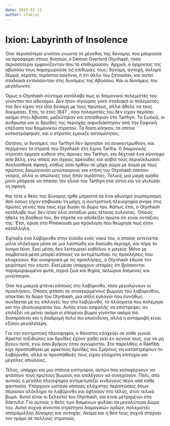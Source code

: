 ```yaml
---
date: 2019-03-13
author: sfakias
---
```

# Ixion: Labyrinth of Insolence

Όσο περισσότερο γινόταν γνωστό το μέγεθος της δύναμης που μπορούσε να
προσφέρει στους θνητούς ο Demon Overlord Otynhash, τόσο περισσότεροι
εμφανίζονταν που το επιθυμούσαν. Αρχικά, ο άρχοντας της αβύσσου τους
παραχωρούσε τις επιθυμίες τους: δύναμη, αντοχή, σκληρό δέρμα, κέρατα, τεράστια
σαγόνια, ή ότι άλλο του ζητούσαν, και αυτοί σταδιακά εντάσσονταν στις δυνάμεις
της Αβύσσου. Και οι δυνάμεις του μεγάλωναν.  

Όμως ο Otynhash σύντομα κατάλαβε πως οι δαιμονικοί πολεμιστές του γίνονταν πιο
αδύναμοι. Δεν ήταν σίγουρος γιατί σταδιακά οι πολεμιστές του δεν είχαν την
ίδια δύναμη με τους πρώτους, αλλά ήθελε να τους δοκιμάσει. Έτσι, το έτος 1847
, όσοι πολεμιστές του δεν είχαν περάσει ακόμα στην Άβυσσο, μαζεύτηκαν και
επιτέθηκαν στο Tarthyn. Τα ξωτικά, οι  άνθρωποι και οι δρυίδες της περιοχής
αιφνιδιάστηκαν από την ξαφνική επέλαση του δαιμονικού στρατού. Τα δάση κάηκαν,
τα σπίτια καταστράφηκαν, και ο στρατός έμοιαζε ασταμάτητος.  

Ωστόσο, οι δυνάμεις του Tarthyn δεν άργησαν να συγκεντρωθούν, και περίμεναν το
στρατό του Otynhash στη λίμνη Tartha. Ο δαιμονικός στρατός όρμησε ευθεία στις
άμυνες του Tarthyn, και δέχτηκε ένα σύννεφο από βέλη, ενώ ιππείς και άγριες
αρκούδες και ασβοί τους περικύκλωσαν. Ακολούθησε σφαγή, καθώς όσοι ήρθαν σε
μάχη σώμα με σώμα με τους πρώτους δαιμονικούς μινώταυρους και κτήνη του
Otynhash έπεσαν νεκροί, αλλά οι απώλειές τους ήταν τεράστιες. Τελικά, μια
μικρή ομάδα μόνο μπόρεσε να σπάσει τον κλοιό του Tarthyn στα νότια και να
γλιτώσει τη σφαγή.  

Και τότε ο θεός της δύναμης ήρθε μπροστά σε ένα οδυνηρό συμπέρασμα. Από όσους
είχαν επιβιώσει τη μάχη, η συντριπτική πλειοψηφία άνηκε στις πρώτες γενιές που
τους είχε δώσει το δώρο του. Κάπως έτσι, ο Otynhash κατάλαβε πως δεν ήταν όλοι
αντάξιοι μιας τέτοιας ευλογίας. Όποιος ήθελε τη βοήθεια του, θα έπρεπε να
αποδείξει πρώτα ότι είναι αντάξιός της. Έτσι, όρισε στα Pinewoods μια πρόκληση
που θεώρησε πως ήταν κατάλληλη.  

Έφτιαξε ένα λαβύρινθο στην είσοδο ενός ναού του, ο οποίος εκτείνεται μίλια
ολόκληρα μέσα σε μια λασπώδη και δασώδη περιοχή, και πήρε το όνομα Ixion. Εκεί
μέσα, δεν λειτουργεί καθόλου η μαγεία: Μόνο με συμβατικά μέσα μπορεί κάποιος
να αντιμετωπίσει τις προκλήσεις που ελοχεύουν. Και αναφορικά με τις
προκλήσεις, ο Otynhash έδωσε τον χειρότερό του εαυτό. Εκεί μέσα υπάρχουν
ιστορίες ότι βρίσκονται παραμορφωμένα φυτά, άγρια ζώα και θηρία, πελώριοι
δαίμονες και μινώταυροι.  

Όσο πιο μακριά φτάνει κάποιος στο λαβύρινθο, τόσο μεγαλώνουν οι προκλήσεις.
Όποιος φτάσει σε συγκεκριμένους βωμούς του λαβύρινθου, αποκτάει το δώρο του
Otynhash, μια απλή ευλογία που συνήθως συνδέεται με τις επιλογές του στο
λαβύρινθο, τα πλάσματα που πολέμησε και την ιδιοσυγκρασία του. Αυτός είναι
ασφαλής να επιστρέψει: αν επιλέξει να μείνει ακόμα οι επόμενοι βωμοί γίνονται
ακόμα πιο δυσπρόσιτοι και η διαδρομή πολύ πιο επικίνδυνη, αλλά η ανταμοιβή
είναι εξίσου μεγαλύτερη.  

Για την συντριπτική πλειοψηφία, ο θάνατος ελοχεύει σε κάθε γωνιά. Αρκετοί
ταξιδιώτες και δρυΐδες έχουν χαθεί εκεί εν αγνοία τους, για να μη βγουν ποτέ,
ενώ όσοι βγήκαν ήταν αγνώριστοι. Στο παρελθόν, ο Raefibb είχε προσπαθήσει με
αρκετούς δρυΐδες του Σμήνους να καταστρέψουν το λαβύρινθο, αλλά οι προσπάθειές
τους είχαν ελάχιστη επιτυχία και μεγάλες απώλειες.  

Τέλος, υπάρχει και μια σπάνια κατηγορία, αυτών που καταφέρνουν να φτάσουν τους
πρώτους βωμούς και επιλέγουν να συνεχίσουν. Πάλι, από αυτούς η μεγάλη
πλειοψηφία αντιμετωπίζει κινδύνους πέρα από κάθε φαντασία. Υπάρχουν ωστόσο
κάποιες ελάχιστες περιπτώσεις όσων πέρασαν ολόκληρο το λαβύρινθο και έφτασαν
στο τέλος, στον τελικό βωμό. Αυτοί είναι οι Εκλεκτοί του Otynhash, και είναι
μετρημένοι στα δάκτυλα. Για αυτούς ο θεός των δαιμόνων φυλάει τα μεγαλύτερα
δώρα του. Αυτοί συχνά γίνονται στρατηγοί δαιμονικών ορδών, πολεμιστές
απαράμιλλης δύναμης και αντοχής. Ακόμα και η θέα τους συχνά σπέρνει τον τρόμο
σε πολλούς στρατούς.

